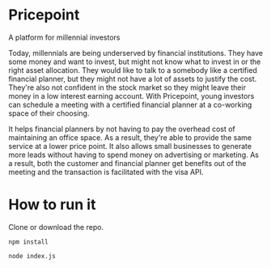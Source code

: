 # Pricepoint
A platform for millennial investors

Today, millennials are being underserved by financial institutions. They have some money and want to invest, but might not know what to invest in or the right asset allocation. They would like to talk to a somebody like a certified financial planner, but they might not have a lot of assets to justify the cost. They're also not confident in the stock market so they might leave their money in a low interest earning account. With Pricepoint, young investors can schedule a meeting with a certified financial planner at a co-working space of their choosing. 

It helps financial planners by not having to pay the overhead cost of maintaining an office space. As a result, they're able to provide the same service at a lower price point. It also allows small businesses to generate more leads without having to spend money on advertising or marketing. As a result, both the customer and financial planner get benefits out of the meeting and the transaction is facilitated with the visa API.

# How to run it

Clone or download the repo.

`npm install`

`node index.js`





